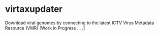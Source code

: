 # virtaxupdater
Download viral genomes by connecting to the latest ICTV Virus Metadata Resource (VMR)
[Work in Progress . . .]
